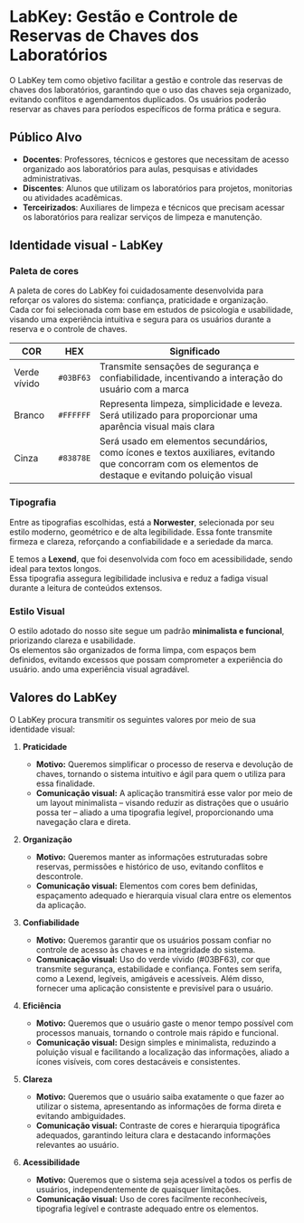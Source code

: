 # LabKey: Gestão e Controle de Reservas de Chaves dos Laboratórios

O LabKey tem como objetivo facilitar a gestão e controle das reservas de chaves dos laboratórios, garantindo que o uso das chaves seja organizado, evitando conflitos e agendamentos duplicados. Os usuários poderão reservar as chaves para períodos específicos de forma prática e segura.

## Público Alvo

- **Docentes**: Professores, técnicos e gestores que necessitam de acesso organizado aos laboratórios para aulas, pesquisas e atividades administrativas.
- **Discentes**: Alunos que utilizam os laboratórios para projetos, monitorias ou atividades acadêmicas.
- **Terceirizados**: Auxiliares de limpeza e técnicos que precisam acessar os laboratórios para realizar serviços de limpeza e manutenção.

## Identidade visual - LabKey

### Paleta de cores

A paleta de cores do LabKey foi cuidadosamente desenvolvida para reforçar os valores do sistema: confiança, praticidade e organização.  
Cada cor foi selecionada com base em estudos de psicologia e usabilidade, visando uma experiência intuitiva e segura para os usuários durante a reserva e o controle de chaves.

| COR         | HEX      | Significado |
|-------------|----------|-------------|
| Verde vívido | `#03BF63` | Transmite sensações de segurança e confiabilidade, incentivando a interação do usuário com a marca |
| Branco      | `#FFFFFF` | Representa limpeza, simplicidade e leveza. Será utilizado para proporcionar uma aparência visual mais clara |
| Cinza       | `#83878E` | Será usado em elementos secundários, como ícones e textos auxiliares, evitando que concorram com os elementos de destaque e evitando poluição visual |

### Tipografia

Entre as tipografias escolhidas, está a **Norwester**, selecionada por seu estilo moderno, geométrico e de alta legibilidade. Essa fonte transmite firmeza e clareza, reforçando a confiabilidade e a seriedade da marca.

E temos a **Lexend**, que foi desenvolvida com foco em acessibilidade, sendo ideal para textos longos.  
Essa tipografia assegura legibilidade inclusiva e reduz a fadiga visual durante a leitura de conteúdos extensos.

### Estilo Visual

O estilo adotado do nosso site segue um padrão **minimalista e funcional**, priorizando clareza e usabilidade.  
Os elementos são organizados de forma limpa, com espaços bem definidos, evitando excessos que possam comprometer a experiência do usuário.
ando uma experiência visual agradável.

## Valores do LabKey

O LabKey procura transmitir os seguintes valores por meio de sua identidade visual:

1. **Praticidade**  
   - **Motivo:** Queremos simplificar o processo de reserva e devolução de chaves, tornando o sistema intuitivo e ágil para quem o utiliza para essa finalidade.  
   - **Comunicação visual:** A aplicação transmitirá esse valor por meio de um layout minimalista – visando reduzir as distrações que o usuário possa ter – aliado a uma tipografia legível, proporcionando uma navegação clara e direta.

2. **Organização**  
   - **Motivo:** Queremos manter as informações estruturadas sobre reservas, permissões e histórico de uso, evitando conflitos e descontrole.  
   - **Comunicação visual:** Elementos com cores bem definidas, espaçamento adequado e hierarquia visual clara entre os elementos da aplicação.

3. **Confiabilidade**  
   - **Motivo:** Queremos garantir que os usuários possam confiar no controle de acesso às chaves e na integridade do sistema.  
   - **Comunicação visual:** Uso do verde vívido (#03BF63), cor que transmite segurança, estabilidade e confiança. Fontes sem serifa, como a Lexend, legíveis, amigáveis e acessíveis. Além disso, fornecer uma aplicação consistente e previsível para o usuário.

4. **Eficiência**  
   - **Motivo:** Queremos que o usuário gaste o menor tempo possível com processos manuais, tornando o controle mais rápido e funcional.  
   - **Comunicação visual:** Design simples e minimalista, reduzindo a poluição visual e facilitando a localização das informações, aliado a ícones visíveis, com cores destacáveis e consistentes.

5. **Clareza**  
   - **Motivo:** Queremos que o usuário saiba exatamente o que fazer ao utilizar o sistema, apresentando as informações de forma direta e evitando ambiguidades.  
   - **Comunicação visual:** Contraste de cores e hierarquia tipográfica adequados, garantindo leitura clara e destacando informações relevantes ao usuário.

6. **Acessibilidade**  
   - **Motivo:** Queremos que o sistema seja acessível a todos os perfis de usuários, independentemente de quaisquer limitações.  
   - **Comunicação visual:** Uso de cores facilmente reconhecíveis, tipografia legível e contraste adequado entre os elementos.
